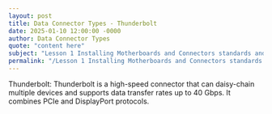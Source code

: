 ```yaml
---
layout: post
title: Data Connector Types - Thunderbolt
date: 2025-01-10 12:00:00 -0000
author: Data Connector Types
quote: "content here"
subject: "Lesson 1 Installing Motherboards and Connectors standards and specifications"
permalink: "/Lesson 1 Installing Motherboards and Connectors standards and specifications/Data Connector Types/Data Connector Types - Thunderbolt"
---
```


Thunderbolt: Thunderbolt is a high-speed connector that can daisy-chain multiple devices and supports data transfer rates up to 40 Gbps. It combines PCIe and DisplayPort protocols.

